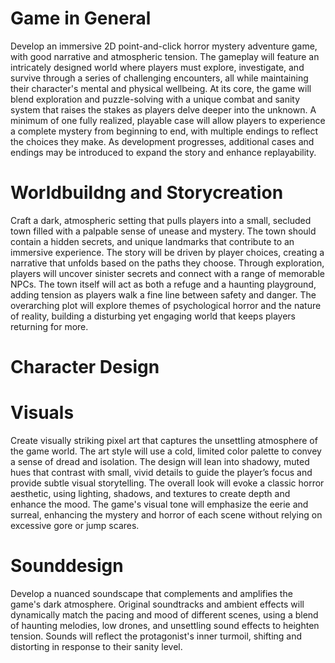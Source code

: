# Game in General
Develop an immersive 2D point-and-click horror mystery adventure game, with good narrative and atmospheric tension. The gameplay will feature an intricately designed world where players must explore, investigate, and survive through a series of challenging encounters, all while maintaining their character's mental and physical wellbeing. At its core, the game will blend exploration and puzzle-solving with a unique combat and sanity system that raises the stakes as players delve deeper into the unknown. A minimum of one fully realized, playable case will allow players to experience a complete mystery from beginning to end, with multiple endings to reflect the choices they make. As development progresses, additional cases and endings may be introduced to expand the story and enhance replayability.


# Worldbuildng and Storycreation
Craft a dark, atmospheric setting that pulls players into a small, secluded town filled with a palpable sense of unease and mystery. The town should contain a  hidden secrets, and unique landmarks that contribute to an immersive experience. The story will be driven by player choices, creating a narrative that unfolds based on the paths they choose. Through exploration, players will uncover sinister secrets and connect with a range of memorable NPCs. The town itself will act as both a refuge and a haunting playground, adding tension as players walk a fine line between safety and danger. The overarching plot will explore themes of psychological horror  and the nature of reality, building a disturbing yet engaging world that keeps players returning for more.

# Character Design 

# Visuals
Create visually striking pixel art that captures the unsettling atmosphere of the game world. The art style will use a cold, limited color palette to convey a sense of dread and isolation. The design will lean into shadowy, muted hues that contrast with small, vivid details to guide the player’s focus and provide subtle visual storytelling. The overall look will evoke a classic horror aesthetic, using lighting, shadows, and textures to create depth and enhance the mood. The game's visual tone will emphasize the eerie and surreal, enhancing the mystery and horror of each scene without relying on excessive gore or jump scares.

# Sounddesign
Develop a nuanced soundscape that complements and amplifies the game's dark atmosphere. Original soundtracks and ambient effects will dynamically match the pacing and mood of different scenes, using a blend of haunting melodies, low drones, and unsettling sound effects to heighten tension. Sounds will reflect the protagonist's inner turmoil, shifting and distorting in response to their sanity level.